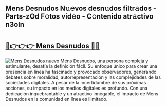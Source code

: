 ## Mens Desnudos N𝚞𝚎vos desn𝚞dos filtr𝚊dos - Parts-zOd F𝚘tos vid𝚎o - C𝚘ntenido atr𝚊ctivo n3oln

# <h2><a href="http://mbde8z.tromn.icu/?c=Mens+Desnudos">🔗👉👉👉 Mens Desnudos 🔗🔗</a></h2>

[![Mens Desnudos nuevo](https://i.imgur.com/pEAQMta.gif)](http://mbde8z.tromn.icu/?c=Mens+Desnudos)
Mens Desnudos, una persona compleja y estimulante, desafía la definición fácil. Su enfoque único para crear una presencia en línea ha fascinado y provocado observadores, generando debates sobre moralidad, autorrepresentación y las complejidades de las sociedades digitales. A pesar de la incertidumbre de sus próximas acciones, su impacto en los medios digitales es profundo. Con una dedicación inquebrantable y un atractivo innegable, el impacto de Mens Desnudos en la comunidad en línea es ilimitado.
